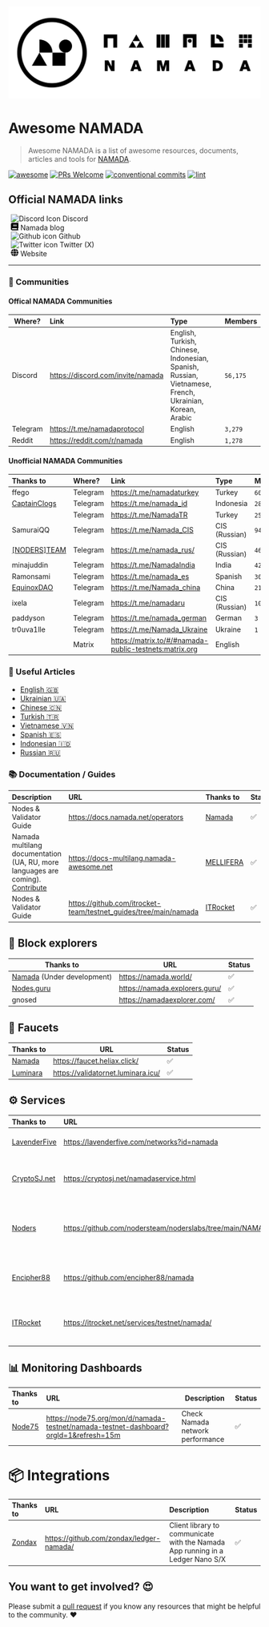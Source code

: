 <picture class="banner-logo-container">
  <source media="(prefers-color-scheme: dark)" srcset="./assets/logo_namada_for_dark_mode.svg">
  <source media="(prefers-color-scheme: light)" srcset="./assets/logo_namada_for_light_mode.svg">
  <img  alt="namada_logo_banner" src="./assets/logo_namada_for_light_mode.svg" id="banner-logo">
</picture>

# Awesome NAMADA

> Awesome NAMADA is a list of awesome resources, documents, articles and tools for [NAMADA](https://namada.net).

[![awesome](https://cdn.rawgit.com/sindresorhus/awesome/d7305f38d29fed78fa85652e3a63e154dd8e8829/media/badge.svg?style=for-the-badge)](https://github.com/anoma/namada-awesome)
[![PRs Welcome](https://img.shields.io/badge/PRs-welcome-brightgreen.svg?style=for-the-badge)](https://makeapullrequest.com)
[![conventional commits](https://img.shields.io/badge/Conventional%20Commits-1.0.0-yellow.svg?style=for-the-badge&logo=conventionalcommits)](https://conventionalcommits.org)
[![lint](https://img.shields.io/github/actions/workflow/status/mellifera-labs/namada-awesome/lint.yml?label=Lint&style=for-the-badge&logo=github)](https://github.com/mellifera-labs/namada-awesome/actions/workflows/lint.yml)

## Official NAMADA links

<div>
  <a onmouseover="changeImage(this)" onmouseout="resetImage(this)" href="https://discord.com/invite/namada" style="text-decoration: none; margin-left: 5px; display: inline-block;">
    <picture>
      <source media="(prefers-color-scheme: dark)" srcset="https://cdn.simpleicons.org/discord/yellow">
      <source media="(prefers-color-scheme: light)" srcset="https://cdn.simpleicons.org/discord/black">
      <img height="15" width="15" alt="Discord Icon" src="https://cdn.simpleicons.org/discord/black">
    </picture> Discord
  </a>
</div>

<div>
  <a onmouseover="changeImage(this)" onmouseout="resetImage(this)" href="https://namada.net/blog" style="text-decoration: none; margin-left: 5px; display: inline-block;">
    <picture>
      <source media="(prefers-color-scheme: dark)" srcset="./assets/blog-yellow.svg">
      <source media="(prefers-color-scheme: light)" srcset="./assets/blog-black.svg">
      <img height="15" width="15" alt="Medium icon" src="./assets/blog-black.svg">
    </picture> Namada blog
  </a>
</div>

<div>
  <a onmouseover="changeImage(this)" onmouseout="resetImage(this)" href="https://github.com/anoma/namada" style="text-decoration: none; margin-left: 5px; display: inline-block;">
    <picture>
      <source media="(prefers-color-scheme: dark)" srcset="https://cdn.simpleicons.org/github/yellow">
      <source media="(prefers-color-scheme: light)" srcset="https://cdn.simpleicons.org/github/black">
      <img height="15" width="15" alt="Github icon" src="https://cdn.simpleicons.org/github/black">
    </picture> Github
  </a>
</div>

<div>
  <a onmouseover="changeImage(this)" onmouseout="resetImage(this)" href="https://twitter.com/namada" style="text-decoration: none; margin-left: 5px; display: inline-block;">
    <picture>
      <source media="(prefers-color-scheme: dark)" srcset="https://cdn.simpleicons.org/x/yellow">
      <source media="(prefers-color-scheme: light)" srcset="https://cdn.simpleicons.org/x/black">
      <img height="15" width="15" alt="Twitter icon" src="https://cdn.simpleicons.org/x/black">
    </picture> Twitter (X)
  </a>
</div>

<div>
  <a onmouseover="changeImage(this)" onmouseout="resetImage(this)" href="https://namada.net" style="text-decoration: none; margin-left: 5px; display: inline-block;">
    <picture>
      <source media="(prefers-color-scheme: dark)" srcset="./assets/globe-yellow.svg">
      <source media="(prefers-color-scheme: light)" srcset="./assets/globe-black.svg">
      <img height="15" width="15" alt="Website icon" src="./assets/globe-black.svg">
    </picture>  Website
  </a>
</div>

---

### 🤝 Communities

#### **Offical NAMADA Communities**

| Where?   | Link                                | Type                                                                                                   | Members                      |
| -------- |:----------------------------------- |:-------------------------------------------------------------------------------------------------------|:---------------------------- |
| Discord  | <https://discord.com/invite/namada> | English, Turkish, Chinese, Indonesian, Spanish, Russian, Vietnamese, French, Ukrainian, Korean, Arabic | <!--members_count-->`56,175` |
| Telegram | <https://t.me/namadaprotocol>       | English                                                                                                | <!--members_count-->`3,279`  |
| Reddit   | <https://reddit.com/r/namada>       | English                                                                                                | <!--members_count-->`1,278`  |
  
#### **Unofficial NAMADA Communities**

| Thanks to                                        | Where?   | Link                          | Type          | Members                  |
|:------------------------------------------------ |:-------- |:----------------------------- |:------------- |:------------------------ |
| ffego                                            | Telegram | <https://t.me/namadaturkey>   | Turkey        | <!--members_count-->`604` |
| [CaptainClogs](https://twitter.com/captainclogs) | Telegram | <https://t.me/namada_id>      | Indonesia     | <!--members_count-->`280` |
|                                                  | Telegram | <https://t.me/NamadaTR>       | Turkey        | <!--members_count-->`257` |
| SamuraiQQ                                        | Telegram | <https://t.me/Namada_CIS>     | CIS (Russian) | <!--members_count-->`94` |
| [[NODERS]TEAM](https://noders.team/)             | Telegram | <https://t.me/namada_rus/>    | CIS (Russian) | <!--members_count-->`46` |
| minajuddin                                       | Telegram | <https://t.me/NamadaIndia>    | India         | <!--members_count-->`42` |
| Ramonsami                                        | Telegram | <https://t.me/namada_es>      | Spanish       | <!--members_count-->`30` |
| [EquinoxDAO](https://www.equinoxdao.xyz)         | Telegram | <https://t.me/Namada_china>   | China         | <!--members_count-->`21` |
| ixela                                            | Telegram | <https://t.me/namadaru>       | CIS (Russian) | <!--members_count-->`10` |
| paddyson                                         | Telegram | <https://t.me/namada_german>  | German        | <!--members_count-->`3` |
| tr0uva1lle                                       | Telegram | <https://t.me/Namada_Ukraine> | Ukraine       | <!--members_count-->`1` |
|                                                  | Matrix   | <https://matrix.to/#/#namada-public-testnets:matrix.org> | English |    |

### 📰 Useful Articles

- [English 🇬🇧](./articles/ENGLISH.md)
- [Ukrainian 🇺🇦](./articles/UKRAINIAN.md)
- [Chinese 🇨🇳](./articles/chinese.md)
- [Turkish 🇹🇷](./articles/turkish.md)
- [Vietnamese 🇻🇳](./articles/vietnamese.md)
- [Spanish 🇪🇸](./articles/spanish.md)
- [Indonesian 🇮🇩](./articles/indonesian.md)
- [Russian 🇷🇺](./articles/russian.md)

### 📚 Documentation / Guides

| Description                                                                                                              | URL                                                                | Thanks to                              | Status |
|:------------------------------------------------------------------------------------------------------------------------ |:------------------------------------------------------------------ |:-------------------------------------- |:------ |
| Nodes & Validator Guide                                                                                                  | <https://docs.namada.net/operators>                                | [Namada](https://namada.net)           | ✅     |
| Namada multilang documentation (UA, RU, more languages are coming). [Contribute](github.com/mellifera-labs/namada-docs)  | <https://docs-multilang.namada-awesome.net>                        | [MELLIFERA](https://mellifera.network) | ✅     |
| Nodes & Validator Guide                                                                                                  | <https://github.com/itrocket-team/testnet_guides/tree/main/namada> | [ITRocket](https://itrocket.net/)      | ✅     |

## 🔭 Block explorers

| Thanks to                                        | URL                              | Status |
| ------------------------------------------------ | -------------------------------- | ------ |
| [Namada](https://namada.net) (Under development) | <https://namada.world/>          | ✅     |
| [Nodes.guru](https://nodes.guru/)                | <https://namada.explorers.guru/> | ✅     |
| gnosed                                           | <https://namadaexplorer.com/>    | ✅     |

## 🚰 Faucets

| Thanks to | URL                            | Status |
| --------- | ------------------------------ | ------ |
| [Namada](https://namada.net)    | <https://faucet.heliax.click/> | ✅     |
| [Luminara](https://luminara.icu/)| <https://validatornet.luminara.icu/> | ✅ |

## ⚙️ Services

| Thanks to                                   | URL                                                         | Description                                                   | Network                                               | Status |
|:------------------------------------------- |:----------------------------------------------------------- |:------------------------------------------------------------- |:----------------------------------------------------- |:------ |
| [LavenderFive](https://lavenderfive.com/)   | <https://lavenderfive.com/networks?id=namada>               | snapshot, api                                                 | [current public testnet](https://namadaexplorer.com/) | ✅     |
| [CryptoSJ.net](https://cryptosj.net/)       | <https://cryptosj.net/namadaservice.html>                   | snapshot, addrbook, rpc, genesis peers                        | [current public testnet](https://namadaexplorer.com/) | ✅     |
| [Noders](https://noders.team/)              | <https://github.com/nodersteam/noderslabs/tree/main/NAMADA> | Scripts for node installation, monitoring, token request, etc | [current public testnet](https://namadaexplorer.com/) | ✅     |
| [Encipher88](https://github.com/encipher88) | <https://github.com/encipher88/namada>                      | Scripts to check if you are proposer or signer                | [current public testnet](https://namadaexplorer.com/) | ✅     |
| [ITRocket](https://itrocket.net/)           | <https://itrocket.net/services/testnet/namada/>             | RPC; Peers; Addrbook; Snapshot; Manual Installation           | [current public testnet](https://namadaexplorer.com/) | ✅     |

## 📊 Monitoring Dashboards

| Thanks to                      | URL                                                                                    | Description                        | Status |
|:------------------------------ |:-------------------------------------------------------------------------------------- | ---------------------------------- |:------ |
| [Node75](https://node75.org/)  | <https://node75.org/mon/d/namada-testnet/namada-testnet-dashboard?orgId=1&refresh=15m>   | Check Namada network performance | ✅     |

# 📦 Integrations

| Thanks to                                  | URL                                                         | Description                                                                                 | Status |
|:------------------------------------------ |:----------------------------------------------------------- |:--------------------------------------------------------------------------------------------|:------ |
| [Zondax](https://zondax.ch/)               | <https://github.com/zondax/ledger-namada/>                  | Client library to communicate with the Namada App running in a Ledger Nano S/X              | ✅     |

## You want to get involved? 😍

Please submit a [pull request](https://github.com/MELLIFERA-Labs/namada-awesome/pulls) if you know any resources that might be helpful to the community. ❤️
